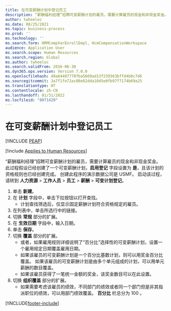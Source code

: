 ```yaml
---
title: 在可变薪酬计划中登记员工
description: “薪酬福利经理”招聘可变薪酬计划的雇员，需要计算雇员的现金和非现金奖金。
author: twheeloc
ms.date: 08/25/2021
ms.topic: business-process
ms.prod: ''
ms.technology: ''
ms.search.form: HRMCompVarEnrollEmpl, HcmCompensationWorkspace
audience: Application User
ms.search.scope: Human Resources
ms.search.region: Global
ms.author: twheeloc
ms.search.validFrom: 2016-06-30
ms.dyn365.ops.version: Version 7.0.0
ms.openlocfilehash: 49a64407778fba5669ad13f239363bffd4b0c7d6
ms.sourcegitcommit: 3a7f1fe72ac08e62dda1045e0fb97f7174b69a25
ms.translationtype: HT
ms.contentlocale: zh-CN
ms.lasthandoff: 01/31/2022
ms.locfileid: "8071429"
---
```

# <a name="enroll-an-employee-in-a-variable-compensation-plan"></a>在可变薪酬计划中登记员工


[!INCLUDE [PEAP](../includes/peap-1.md)]

[!include [Applies to Human Resources](../includes/applies-to-hr.md)]

“薪酬福利经理”招聘可变薪酬计划的雇员，需要计算雇员的现金和非现金奖金。 此过程假设已经创建了一个可变薪酬计划，**启用登记** 字段设置为 **是**，且该计划的资格规则也已经创建完成。 创建此程序的演示数据公司是 USMF。 启动该过程，请转到 **人力资源** > **工作人员** > **员工** > **薪酬** > **可变计划登记**。

1. 单击 **新建**。
2. 在 **计划** 字段中，单击下拉按钮以打开查找。
    * 计划查找筛选后，仅显示固定薪酬计划符合资格规定的雇员。  
3. 在列表中，单击所选行中的链接。
4. 切换 **常规** 部分的扩展。
5. 在 **生效日期** 字段中，输入日期。
6. 单击 **保存**。
7. 切换 **覆盖** 部分的扩展。
    * 或者，如果雇用规则详细说明了“百分比”选择性的可变薪酬计划，设置一个雇用规定日期覆盖雇用日期。  
    * 如果该雇员的可变薪酬计划是一个百分比基数计划，则可以用奖金百分比覆盖。 如果该雇员的可变薪酬计划是由多个单元组成的计划，可以用单元薪酬的数目覆盖。  
    * 如果该雇员获得了一笔统一金额的奖金，该奖金数目可以在此设置。  
8. 切换 **组织覆盖** 部分的扩展。
    * 如果需要考虑该雇员的绩效，不同部门的绩效或者同一个部门但是非其指派职位的绩效，可以用部门绩效覆盖。 **百分比** 栏总分为 100 。  



[!INCLUDE[footer-include](../includes/footer-banner.md)]
